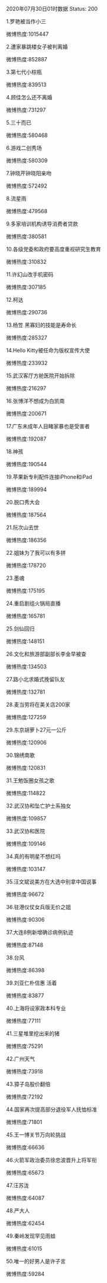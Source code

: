 2020年07月30日01时数据
Status: 200

1.罗艳被当作小三

微博热度:1015447

2.遭家暴跳楼女子被判离婚

微博热度:852887

3.第七代小棕瓶

微博热度:839513

4.顾佳怎么还不离婚

微博热度:731297

5.三十而已

微博热度:580468

6.游戏二创秀场

微博热度:580309

7.钟晓芹钟晓阳亲吻

微博热度:572492

8.流星雨

微博热度:479568

9.多家培训机构诱导消费者贷款

微博热度:380581

10.各级党委和政府要高度重视研究生教育

微博热度:310832

11.许幻山改手机密码

微博热度:307185

12.柯达

微博热度:290736

13.杨笠 黑寡妇的技能是寿命长

微博热度:285327

14.Hello Kitty被任命为版权宣传大使

微博热度:233932

15.武汉客厅方舱医院开始拆除

微博热度:216297

16.张博洋不想成为白凯南

微博热度:200671

17.广东未成年人目睹家暴也是受害者

微博热度:192087

18.神孩

微博热度:190544

19.苹果新专利配件连接iPhone和iPad

微博热度:189994

20.脱口秀大会

微博热度:187564

21.阮次山去世

微博热度:186356

22.姐妹为了我可以有多拼

微博热度:178720

23.墨魂

微博热度:175195

24.重启剧组火锅局直播

微博热度:165781

25.剑仙回归

微博热度:148151

26.文化和旅游部副部长李金早被查

微博热度:134503

27.路小北求婚式挽留队友

微博热度:132781

28.麦当劳将在美关店200家

微博热度:127259

29.东京胡萝卜27元一公斤

微博热度:120906

30.锦绣南歌

微博热度:120831

31.王勉饭圈女孩之歌

微博热度:114822

32.武汉协和坠亡护士系独女

微博热度:109857

33.武汉协和医院

微博热度:109146

34.真的有明星不想红吗

微博热度:103147

35.汪文斌说美方在大选中别拿中国说事

微博热度:96672

36.驻港仪仗女兵版无价之姐

微博热度:90306

37.大连8例新增确诊病例轨迹

微博热度:87148

38.台风

微博热度:86398

39.刘亚仁朴信惠 活着

微博热度:83877

40.上海将设家政本科专业

微博热度:77111

41.三星堆里挖出来的猪

微博热度:75291

42.广州天气

微博热度:73918

43.獐子岛股价翻倍

微博热度:72192

44.国家再次提高部分退役军人抚恤标准

微博热度:71801

45.王一博关节万向轮挑战

微博热度:66636

46.火箭军政治委员徐忠波晋升上将军衔

微博热度:65673

47.汪苏泷

微博热度:64087

48.严大人

微博热度:62454

49.秦岭发现罕见雨蛙

微博热度:61015

50.唯一的好男人是许子言

微博热度:59284

